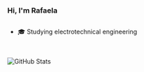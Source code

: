 ### Hi, I'm Rafaela 

##

- 🎓 Studying electrotechnical engineering 

<br />

![GitHub Stats](https://github-readme-stats.vercel.app/api/top-langs/?username=rafaelacorreiaoliveira&theme=dark&hide_border=true&bg_color=0d1117)
